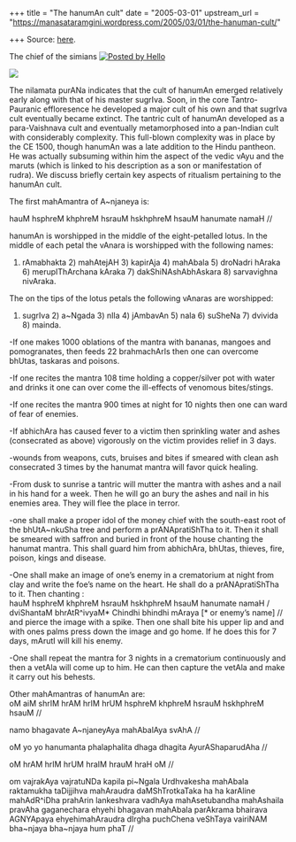 +++
title = "The hanumAn cult"
date = "2005-03-01"
upstream_url = "https://manasataramgini.wordpress.com/2005/03/01/the-hanuman-cult/"

+++
Source: [here](https://manasataramgini.wordpress.com/2005/03/01/the-hanuman-cult/).



The chief of the simians [![Posted by Hello](https://i0.wp.com/photos1.blogger.com/pbh.gif)](http://www.hello.com/)

[![](https://i2.wp.com/photos1.blogger.com/img/133/1300/400/hanumat.jpg)](http://photos1.blogger.com/img/133/1300/640/hanumat.jpg)

The nilamata purANa indicates that the cult of hanumAn emerged relatively early along with that of his master sugrIva. Soon, in the core Tantro-Pauranic effloresence he developed a major cult of his own and that sugrIva cult eventually became extinct. The tantric cult of hanumAn developed as a para-Vaishnava cult and eventually metamorphosed into a pan-Indian cult with considerably complexity. This full-blown complexity was in place by the CE 1500, though hanumAn was a late addition to the Hindu pantheon. He was actually subsuming within him the aspect of the vedic vAyu and the maruts (which is linked to his description as a son or manifestation of rudra). We discuss briefly certain key aspects of ritualism pertaining to the hanumAn cult.

The first mahAmantra of A\~njaneya is:

hauM hsphreM khphreM hsrauM hskhphreM hsauM hanumate namaH //

hanumAn is worshipped in the middle of the eight-petalled lotus. In the middle of each petal the vAnara is worshipped with the following names:  
1) rAmabhakta 2) mahAtejAH 3) kapirAja 4) mahAbala 5) droNadri hAraka 6) merupIThArchana kAraka 7) dakShiNAshAbhAskara 8) sarvavighna nivAraka.

The on the tips of the lotus petals the following vAnaras are worshipped:  
1) sugrIva 2) a\~Ngada 3) nIla 4) jAmbavAn 5) nala 6) suSheNa 7) dvivida 8) mainda.

-If one makes 1000 oblations of the mantra with bananas, mangoes and pomogranates, then feeds 22 brahmachArIs then one can overcome bhUtas, taskaras and poisons.

-If one recites the mantra 108 time holding a copper/silver pot with water and drinks it one can over come the ill-effects of venomous bites/stings.

-If one recites the mantra 900 times at night for 10 nights then one can ward of fear of enemies.

-If abhichAra has caused fever to a victim then sprinkling water and ashes (consecrated as above) vigorously on the victim provides relief in 3 days.

-wounds from weapons, cuts, bruises and bites if smeared with clean ash consecrated 3 times by the hanumat mantra will favor quick healing.

-From dusk to sunrise a tantric will mutter the mantra with ashes and a nail in his hand for a week. Then he will go an bury the ashes and nail in his enemies area. They will flee the place in terror.

-one shall make a proper idol of the money chief with the south-east root of the bhUtA\~nkuSha tree and perform a prANApratiShTha to it. Then it shall be smeared with saffron and buried in front of the house chanting the hanumat mantra. This shall guard him from abhichAra, bhUtas, thieves, fire, poison, kings and disease.

-One shall make an image of one’s enemy in a crematorium at night from clay and write the foe’s name on the heart. He shall do a prANApratiShTha to it. Then chanting :  
hauM hsphreM khphreM hsrauM hskhphreM hsauM hanumate namaH / dviShantaM bhrAtR^ivyaM\* Chindhi bhindhi mAraya \[\* or enemy’s name\] //  
and pierce the image with a spike. Then one shall bite his upper lip and and with ones palms press down the image and go home. If he does this for 7 days, mArutI will kill his enemy.

-One shall repeat the mantra for 3 nights in a crematorium continuously and then a vetAla will come up to him. He can then capture the vetAla and make it carry out his behests.

Other mahAmantras of hanumAn are:  
oM aiM shrIM hrAM hrIM hrUM hsphreM khphreM hsrauM hskhphreM hsauM //

namo bhagavate A\~njaneyAya mahAbalAya svAhA //

oM yo yo hanumanta phalaphalita dhaga dhagita AyurAShaparudAha //

oM hrAM hrIM hrUM hraIM hrauM hraH oM //

om vajrakAya vajratuNDa kapila pi\~Ngala Urdhvakesha mahAbala raktamukha taDijjihva mahAraudra daMShTrotkaTaka ha ha karAline mahAdR^iDha prahArin lankeshvara vadhAya mahAsetubandha mahAshaila pravAha gaganechara ehyehi bhagavan mahAbala parAkrama bhairava AGNYApaya ehyehimahAraudra dIrgha puchChena veShTaya vairiNAM bha\~njaya bha\~njaya hum phaT //

